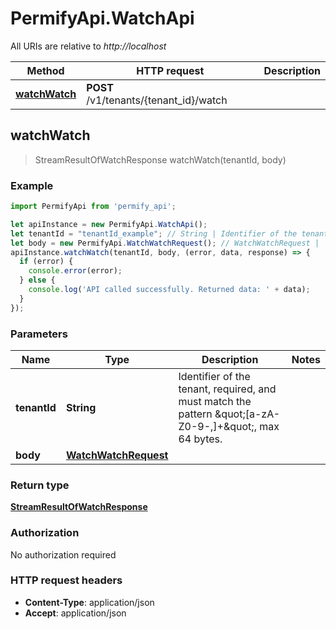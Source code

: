 # PermifyApi.WatchApi

All URIs are relative to *http://localhost*

Method | HTTP request | Description
------------- | ------------- | -------------
[**watchWatch**](WatchApi.md#watchWatch) | **POST** /v1/tenants/{tenant_id}/watch | 



## watchWatch

> StreamResultOfWatchResponse watchWatch(tenantId, body)



### Example

```javascript
import PermifyApi from 'permify_api';

let apiInstance = new PermifyApi.WatchApi();
let tenantId = "tenantId_example"; // String | Identifier of the tenant, required, and must match the pattern \"[a-zA-Z0-9-,]+\", max 64 bytes.
let body = new PermifyApi.WatchWatchRequest(); // WatchWatchRequest | 
apiInstance.watchWatch(tenantId, body, (error, data, response) => {
  if (error) {
    console.error(error);
  } else {
    console.log('API called successfully. Returned data: ' + data);
  }
});
```

### Parameters


Name | Type | Description  | Notes
------------- | ------------- | ------------- | -------------
 **tenantId** | **String**| Identifier of the tenant, required, and must match the pattern \&quot;[a-zA-Z0-9-,]+\&quot;, max 64 bytes. | 
 **body** | [**WatchWatchRequest**](WatchWatchRequest.md)|  | 

### Return type

[**StreamResultOfWatchResponse**](StreamResultOfWatchResponse.md)

### Authorization

No authorization required

### HTTP request headers

- **Content-Type**: application/json
- **Accept**: application/json

